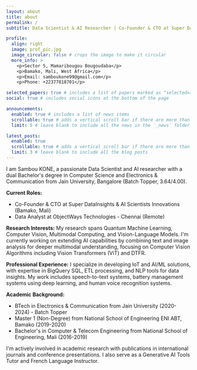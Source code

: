 ```yaml
---
layout: about
title: about
permalink: /
subtitle: Data Scientist & AI Researcher | Co-Founder & CTO at Super DataInsights & AI Scientists Innovations

profile:
  align: right
  image: prof_pic.jpg
  image_circular: false # crops the image to make it circular
  more_info: >
    <p>Sector 5, Mamaribougou Bougoudaba</p>
    <p>Bamako, Mali, West Africa</p>
    <p>Email: samboukone99@gmail.com</p>
    <p>Phone: +22377818701</p>

selected_papers: true # includes a list of papers marked as "selected={true}"
social: true # includes social icons at the bottom of the page

announcements:
  enabled: true # includes a list of news items
  scrollable: true # adds a vertical scroll bar if there are more than 3 news items
  limit: 5 # leave blank to include all the news in the `_news` folder

latest_posts:
  enabled: true
  scrollable: true # adds a vertical scroll bar if there are more than 3 new posts items
  limit: 3 # leave blank to include all the blog posts
---
```


I am Sambou KONE, a passionate Data Scientist and AI researcher with a dual Bachelor's degree in Computer Science and Electronics & Communication from Jain University, Bangalore (Batch Topper, 3.64/4.00).

**Current Roles:**
- Co-Founder & CTO at Super DataInsights & AI Scientists Innovations (Bamako, Mali)
- Data Analyst at ObjectWays Technologies - Chennai (Remote)

**Research Interests:**
My research spans Quantum Machine Learning, Computer Vision, Multimodal Computing, and Vision-Language Models. I'm currently working on extending AI capabilities by combining text and image analysis for deeper multimodal understanding, focusing on Computer Vision Algorithms including Vision Transformers (ViT) and DTFR.

**Professional Experience:**
I specialize in developing IoT and AI/ML solutions, with expertise in BigQuery SQL, ETL processing, and NLP tools for data insights. My work includes speech-to-text systems, battery management systems using deep learning, and human voice recognition systems.

**Academic Background:**
- BTech in Electronics & Communication from Jain University (2020-2024) - Batch Topper
- Master 1 (Non-Degree) from National School of Engineering ENI ABT, Bamako (2019-2020)
- Bachelor's in Computer & Telecom Engineering from National School of Engineering, Mali (2016-2019)

I'm actively involved in academic research with publications in international journals and conference presentations. I also serve as a Generative AI Tools Tutor and French Language Instructor.
